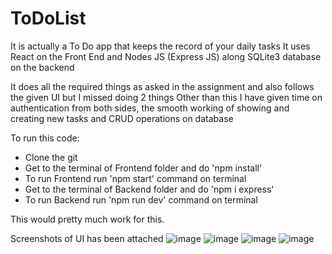 # ToDoList
It is actually a To Do app that keeps the record of your daily tasks
It uses React on the Front End and
Nodes JS (Express JS) along SQLite3 database on the backend

It does all the required things as asked in the assignment and also 
follows the given UI but I missed doing 2 things
Other than this I have given time on authentication from both sides, the smooth
working of showing and creating new tasks and CRUD operations on database

To run this code:
- Clone the git
- Get to the terminal of Frontend folder and do 'npm install'
- To run Frontend run 'npm start' command on terminal
- Get to the terminal of Backend folder and do 'npm i express'
- To run Backend run 'npm run dev' command on terminal

This would pretty much work for this.

Screenshots of UI has been attached 
![image](https://user-images.githubusercontent.com/59764290/156939116-0cda80bf-6d31-4d37-bbf9-6c493a3fc101.png)
![image](https://user-images.githubusercontent.com/59764290/156939137-0ec8f503-04f4-4602-a1e4-9cc7789352c4.png)
![image](https://user-images.githubusercontent.com/59764290/156939081-96dd19bc-d781-448f-acf2-a38916676d31.png)
![image](https://user-images.githubusercontent.com/59764290/156939100-0c711b06-288f-4cd1-ac6c-6a51db18ed73.png)
